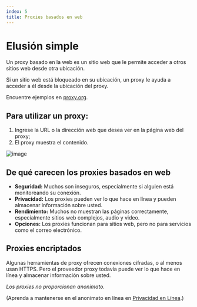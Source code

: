 ```yaml
---
index: 5
title: Proxies basados en web
---
```

# Elusión simple

Un proxy basado en la web es un sitio web que le permite acceder a otros sitios web desde otra ubicación.

Si un sitio web está bloqueado en su ubicación, un proxy le ayuda a acceder a él desde la ubicación del proxy.

Encuentre ejemplos en [proxy.org](https://proxy.org/).

## Para utilizar un proxy:

1. Ingrese la URL o la dirección web que desea ver en la página web del proxy;
2. El proxy muestra el contenido.

![image](internetb3.png)

## De qué carecen los proxies basados en web

*   **Seguridad:** Muchos son inseguros, especialmente si alguien está monitoreando su conexión.
*   **Privacidad:** Los proxies pueden ver lo que hace en línea y pueden almacenar información sobre usted.
*   **Rendimiento:** Muchos no muestran las páginas correctamente, especialmente sitios web complejos, audio y video.
*   **Opciones:** Los proxies funcionan para sitios web, pero no para servicios como el correo electrónico.

## Proxies encriptados

Algunas herramientas de proxy ofrecen conexiones cifradas, o al menos usan HTTPS. Pero el proveedor proxy todavía puede ver lo que hace en línea y almacenar información sobre usted.

*Los proxies no proporcionan anonimato.*

(Aprenda a mantenerse en el anonimato en línea en [Privacidad en Línea](umbrella://communications/online-privacy/advanced).)